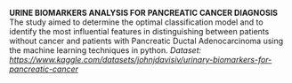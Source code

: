 **URINE BIOMARKERS ANALYSIS FOR PANCREATIC CANCER DIAGNOSIS**
The study aimed to determine the optimal classification model and to identify the most influential features in distinguishing between patients without cancer and patients with Pancreatic Ductal Adenocarcinoma using the machine learning techniques in python.
*Dataset: https://www.kaggle.com/datasets/johnjdavisiv/urinary-biomarkers-for-pancreatic-cancer*
